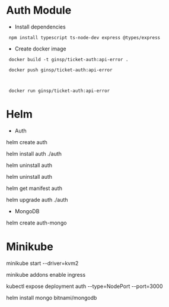 # Auth Module

- Install dependencies

```
 npm install typescript ts-node-dev express @types/express

```

- Create docker image

```
 docker build -t ginsp/ticket-auth:api-error .

 docker push ginsp/ticket-auth:api-error



 docker run ginsp/ticket-auth:api-error
```

# Helm

* Auth

helm create auth

helm install auth ./auth

helm uninstall auth

helm uninstall auth 

helm get manifest auth

helm upgrade auth ./auth

* MongoDB

helm create auth-mongo







# Minikube

minikube start --driver=kvm2

minikube addons enable ingress

kubectl expose deployment auth --type=NodePort --port=3000

helm install mongo bitnami/mongodb


